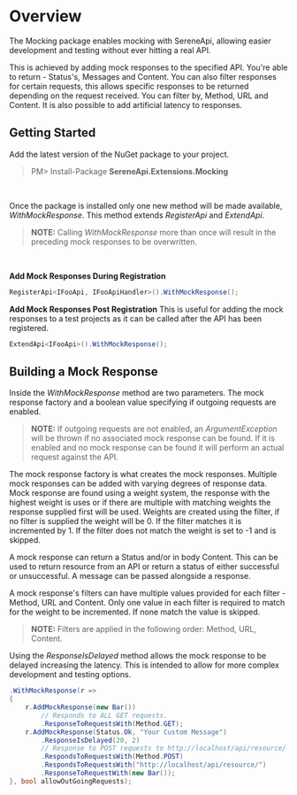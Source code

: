 ﻿# Overview
The Mocking package enables mocking with SereneApi, allowing easier development and testing without ever hitting a real API.

This is achieved by adding mock responses to the specified API. You're able to return - Status's, Messages and Content. You can also filter responses for certain requests, this allows specific responses to be returned depending on the request received. You can filter by, Method, URL and Content. It is also possible to add artificial latency to responses.

## Getting Started
Add the latest version of the NuGet package to your project.
>PM> Install-Package **SereneApi.Extensions.Mocking**

<br/>

Once the package is installed only one new method will be made available, *WithMockResponse*. This method extends *RegisterApi* and *ExtendApi*.
> **NOTE:** Calling *WithMockResponse* more than once will result in the preceding mock responses to be overwritten.

<br/>

**Add Mock Responses During Registration**
```csharp
RegisterApi<IFooApi, IFooApiHandler>().WithMockResponse();
```
**Add Mock Responses Post Registration**
This is useful for adding the mock responses to a test projects as it can be called after the API has been registered.
```csharp
ExtendApi<IFooApi>().WithMockResponse();
```
## Building a Mock Response
Inside the *WithMockResponse* method are two parameters. The mock response factory and a boolean value specifying if outgoing requests are enabled. 
>**NOTE:** If outgoing requests are not enabled, an *ArgumentException* will be thrown if no associated mock response can be found. If it is enabled and no mock response can be found it will perform an actual request against the API.

The mock response factory is what creates the mock responses. Multiple mock responses can be added with varying degrees of response data. Mock response are found using a weight system, the response with the highest weight is uses or if there are multiple with matching weights the response supplied first will be used.
Weights are created using the filter, if no filter is supplied the weight will be 0. If the filter matches it is incremented by 1. If the filter does not match the weight is set to -1 and is skipped.

A mock response can return a Status and/or in body Content. This can be used to return resource from an API or return a status of either successful or unsuccessful. A message can be passed alongside a response.

A mock response's filters can have multiple values provided for each filter - Method, URL and Content. Only one value in each filter is required to match for the weight to be incremented. If none match the value is skipped.
>**NOTE:** Filters are applied in the following order: Method, URL, Content.

Using the *ResponseIsDelayed* method allows the mock response to be delayed increasing the latency. This is intended to allow for more complex development and testing options.
```csharp
.WithMockResponse(r =>
{
	r.AddMockResponse(new Bar())
		// Responds to ALL GET requests.
		.ResponseToRequestsWith(Method.GET);
	r.AddMockResponse(Status.Ok, "Your Custom Message")
		.ResponseIsDelayed(20, 2)
		// Response to POST requests to http://localhost/api/resource/ that contain the specified Bar object.
		.RespondsToRequestsWith(Method.POST)
		.RespondsToRequestsWith("http://localhost/api/resource/")
		.ResponseToRequestWith(new Bar());
}, bool allowOutGoingRequests);
```